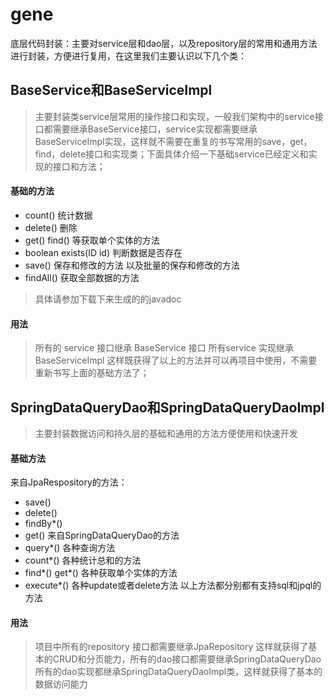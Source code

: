 # gene
底层代码封装：主要对service层和dao层，以及repository层的常用和通用方法进行封装，方便进行复用，在这里我们主要认识以下几个类：

## BaseService和BaseServiceImpl 
> 主要封装类service层常用的操作接口和实现，一般我们架构中的service接口都需要继承BaseService接口，service实现都需要继承BaseServiceImpl实现，这样就不需要在重复的书写常用的save，get，find，delete接口和实现类；下面具体介绍一下基础service已经定义和实现的接口和方法；

#### 基础的方法
* count() 统计数据
* delete() 删除
* get() find() 等获取单个实体的方法
* boolean	exists(ID id) 判断数据是否存在
* save() 保存和修改的方法 以及批量的保存和修改的方法
* findAll() 获取全部数据的方法

> 具体请参加下载下来生成的的javadoc

#### 用法
> 所有的 service 接口继承 BaseService 接口 所有service 实现继承BaseServiceImpl 这样既获得了以上的方法并可以再项目中使用，不需要重新书写上面的基础方法了；

## SpringDataQueryDao和SpringDataQueryDaoImpl
> 主要封装数据访问和持久层的基础和通用的方法方便使用和快速开发
#### 基础方法
来自JpaRespository的方法：
* save()
* delete()
* findBy*()
* get()
来自SpringDataQueryDao的方法
* query*() 各种查询方法
* count*() 各种统计总和的方法
* find*() get*() 各种获取单个实体的方法
* execute*() 各种update或者delete方法
以上方法都分别都有支持sql和jpql的方法
#### 用法

> 项目中所有的repository 接口都需要继承JpaRepository 这样就获得了基本的CRUD和分页能力，所有的dao接口都需要继承SpringDataQueryDao 所有的dao实现都继承SpringDataQueryDaoImpl类，这样就获得了基本的数据访问能力



